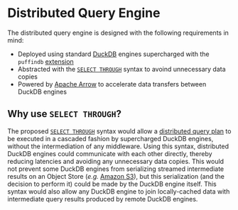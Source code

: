 # Distributed Query Engine
The distributed query engine is designed with the following requirements in mind:
- Deployed using standard [DuckDB](https://duckdb.org/) engines supercharged with the `puffindb` [extension](https://duckdb.org/docs/extensions/overview)
- Abstracted with the [`SELECT THROUGH`](../EDDI.md#implementation) syntax to avoind unnecessary data copies
- Powered by [Apache Arrow](https://arrow.apache.org/) to accelerate data transfers between DuckDB engines

## Why use `SELECT THROUGH`?
The proposed [`SELECT THROUGH`](../EDDI.md#implementation) syntax would allow a [distributed query plan](Query%20Planner.md) to be executed in a cascaded fashion by supercharged DuckDB engines, without the intermediation of any middleware. Using this syntax, distributed DuckDB engines could communicate with each other directly, thereby reducing latencies and avoiding any unnecessary data copies. This would not prevent some DuckDB engines from serializing streamed intermediate results on an Object Store (*e.g.* [Amazon S3](https://aws.amazon.com/s3/)), but this serialization (and the decision to perform it) could be made by the DuckDB engine itself. This syntax would also allow any DuckDB engine to join locally-cached data with intermediate query results produced by remote DuckDB engines.
